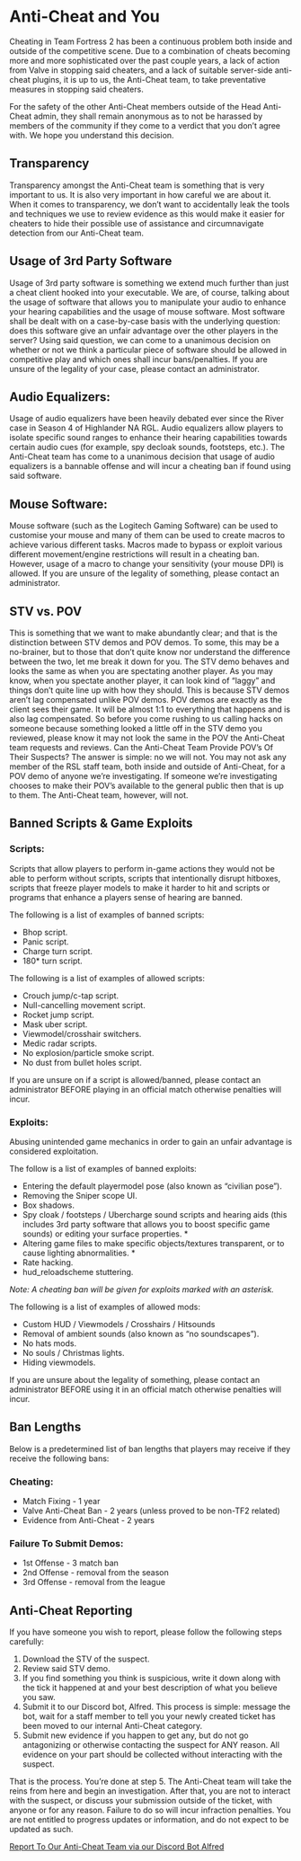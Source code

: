 # Anti-Cheat and You

Cheating in Team Fortress 2 has been a continuous problem both inside and outside of the competitive scene. Due to a combination of cheats becoming more and more sophisticated over the past couple years, a lack of action from Valve in stopping said cheaters, and a lack of suitable server-side anti-cheat plugins, it is up to us, the Anti-Cheat team, to take preventative measures in stopping said cheaters.

For the safety of the other Anti-Cheat members outside of the Head Anti-Cheat admin, they shall remain anonymous as to not be harassed by members of the community if they come to a verdict that you don’t agree with. We hope you understand this decision.

## Transparency
Transparency amongst the Anti-Cheat team is something that is very important to us. It is also very important in how careful we are about it. When it comes to transparency, we don’t want to accidentally leak the tools and techniques we use to review evidence as this would make it easier for cheaters to hide their possible use of assistance and circumnavigate detection from our Anti-Cheat team.

## Usage of 3rd Party Software
Usage of 3rd party software is something we extend much further than just a cheat client hooked into your executable. We are, of course, talking about the usage of software that allows you to manipulate your audio to enhance your hearing capabilities and the usage of mouse software. Most software shall be dealt with on a case-by-case basis with the underlying question: does this software give an unfair advantage over the other players in the server? Using said question, we can come to a unanimous decision on whether or not we think a particular piece of software should be allowed in competitive play and which ones shall incur bans/penalties. If you are unsure of the legality of your case, please contact an administrator.

## Audio Equalizers:
Usage of audio equalizers have been heavily debated ever since the River case in Season 4 of Highlander NA RGL. Audio equalizers allow players to isolate specific sound ranges to enhance their hearing capabilities towards certain audio cues (for example, spy decloak sounds, footsteps, etc.). The Anti-Cheat team has come to a unanimous decision that usage of audio equalizers is a bannable offense and will incur a cheating ban if found using said software.

## Mouse Software:
Mouse software (such as the Logitech Gaming Software) can be used to customise your mouse and many of them can be used to create macros to achieve various different tasks. Macros made to bypass or exploit various different movement/engine restrictions will result in a cheating ban. However, usage of a macro to change your sensitivity (your mouse DPI) is allowed. If you are unsure of the legality of something, please contact an administrator.

## STV vs. POV
This is something that we want to make abundantly clear; and that is the distinction between STV demos and POV demos. To some, this may be a no-brainer, but to those that don’t quite know nor understand the difference between the two, let me break it down for you. The STV demo behaves and looks the same as when you are spectating another player. As you may know, when you spectate another player, it can look kind of “laggy” and things don’t quite line up with how they should. This is because STV demos aren’t lag compensated unlike POV demos. POV demos are exactly as the client sees their game. It will be almost 1:1 to everything that happens and is also lag compensated. So before you come rushing to us calling hacks on someone because something looked a little off in the STV demo you reviewed, please know it may not look the same in the POV the Anti-Cheat team requests and reviews.
Can the Anti-Cheat Team Provide POV’s Of Their Suspects?
The answer is simple: no we will not. You may not ask any member of the RSL staff team, both inside and outside of Anti-Cheat, for a POV demo of anyone we’re investigating. If someone we’re investigating chooses to make their POV’s available to the general public then that is up to them. The Anti-Cheat team, however, will not.

## Banned Scripts & Game Exploits
### Scripts:
Scripts that allow players to perform in-game actions they would not be able to perform without scripts, scripts that intentionally disrupt hitboxes, scripts that freeze player models to make it harder to hit and scripts or programs that enhance a players sense of hearing are banned.

The following is a list of examples of banned scripts:
- Bhop script.
- Panic script.
- Charge turn script.
- 180* turn script.

The following is a list of examples of allowed scripts:
- Crouch jump/c-tap script.
- Null-cancelling movement script.
- Rocket jump script.
- Mask uber script.
- Viewmodel/crosshair switchers.
- Medic radar scripts.
- No explosion/particle smoke script.
- No dust from bullet holes script.

If you are unsure on if a script is allowed/banned, please contact an administrator BEFORE playing in an official match otherwise penalties will incur.

### Exploits:
Abusing unintended game mechanics in order to gain an unfair advantage is considered exploitation.

The follow is a list of examples of banned exploits:
- Entering the default playermodel pose (also known as “civilian pose”).
- Removing the Sniper scope UI.
- Box shadows.
- Spy cloak / footsteps / Ubercharge sound scripts and hearing aids (this includes 3rd party software that allows you to boost specific game sounds) or editing your surface properties. *
- Altering game files to make specific objects/textures transparent, or to cause lighting abnormalities. *
- Rate hacking.
- hud_reloadscheme stuttering.

*Note: A cheating ban will be given for exploits marked with an asterisk.*

The following is a list of examples of allowed mods:
- Custom HUD / Viewmodels / Crosshairs / Hitsounds
- Removal of ambient sounds (also known as “no soundscapes”).
- No hats mods.
- No souls / Christmas lights.
- Hiding viewmodels.

If you are unsure about the legality of something, please contact an administrator BEFORE using it in an official match otherwise penalties will incur.

## Ban Lengths
Below is a predetermined list of ban lengths that players may receive if they receive the following bans:

### Cheating:
- Match Fixing - 1 year
- Valve Anti-Cheat Ban - 2 years (unless proved to be non-TF2 related)
- Evidence from Anti-Cheat - 2 years

### Failure To Submit Demos:
- 1st Offense - 3 match ban
- 2nd Offense - removal from the season
- 3rd Offense - removal from the league

## Anti-Cheat Reporting
If you have someone you wish to report, please follow the following steps carefully:
1. Download the STV of the suspect.
2. Review said STV demo.
3. If you find something you think is suspicious, write it down along with the tick it happened at and your best description of what you believe you saw.
4. Submit it to our Discord bot, Alfred. This process is simple: message the bot, wait for a staff member to tell you your newly created ticket has been moved to our internal Anti-Cheat category.
5. Submit new evidence if you happen to get any, but do not go antagonizing or otherwise contacting the suspect for ANY reason. All evidence on your part should be collected without interacting with the suspect.

That is the process. You’re done at step 5. The Anti-Cheat team will take the reins from here and begin an investigation. After that, you are not to interact with the suspect, or discuss your submission outside of the ticket, with anyone or for any reason. Failure to do so will incur infraction penalties. You are not entitled to progress updates or information, and do not expect to be updated as such.

[Report To Our Anti-Cheat Team via our Discord Bot Alfred](https://discord.rsl.tf/)